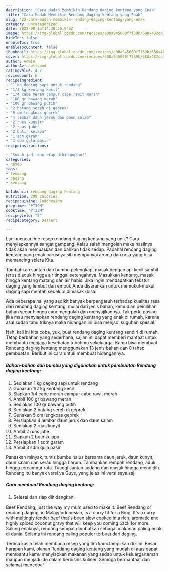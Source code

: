```yaml
---
description: "Cara Mudah Membikin Rendang daging kentang yang Enak"
title: "Cara Mudah Membikin Rendang daging kentang yang Enak"
slug: 422-cara-mudah-membikin-rendang-daging-kentang-yang-enak
category: Uncategorized
date: 2022-08-13T14:30:36.945Z
image: https://img-global.cpcdn.com/recipes/e00a945060f7f39b/680x482cq70/rendang-daging-kentang-foto-resep-utama.jpg
hideToc: false
enableToc: true
enableTocContent: false
thumbnail: https://img-global.cpcdn.com/recipes/e00a945060f7f39b/680x482cq70/rendang-daging-kentang-foto-resep-utama.jpg
cover: https://img-global.cpcdn.com/recipes/e00a945060f7f39b/680x482cq70/rendang-daging-kentang-foto-resep-utama.jpg
author: Admin
authorAv: notfound
ratingvalue: 4.2
reviewcount: 6
recipeingredient:
- "1 kg daging sapi untuk rendang"
- "1/2 kg kentang kecil"
- "1/4 cabe merah campur cabe rawit merah"
- "100 gr bawang merah"
- "100 gr bawang putih"
- "2 batang sereh di geprek"
- "5 cm lengkoas geprek"
- "4 lembar daun jeruk dan daun salam"
- "2 ruas kunyit"
- "2 ruas jahe"
- "2 butir kelapa"
- "1 sdm garam"
- "3 sdm gula pasir"
recipeinstructions:

- "Sudah jadi dan siap dihidangkan!"
categories:
- Resep
tags:
- rendang
- daging
- kentang

katakunci: rendang daging kentang 
nutrition: 298 calories
recipecuisine: Indonesian
preptime: "PT39M"
cooktime: "PT33M"
recipeyield: "2"
recipecategory: Dessert

---
```





Lagi mencari ide resep rendang daging kentang yang unik? Cara menyiapkannya sangat gampang. Kalau salah mengolah maka hasilnya tidak akan memuaskan dan bahkan tidak sedap. Padahal rendang daging kentang yang enak harusnya sih mempunyai aroma dan rasa yang bisa memancing selera Kita.





Tambahkan santan dan bumbu pelengkap, masak dengan api kecil sambil terus diaduk hingga air tinggal setengahnya. Masukkan kentang, masak hingga kentang matang dan air habis. Jika ingin mendapatkan tekstur daging yang lembut dan empuk Anda disarankan untuk memukul-mukul daging sapi mentah sebelum dimasak (bisa.

Ada beberapa hal yang sedikit banyak berpengaruh terhadap kualitas rasa dari rendang daging kentang, mulai dari jenis bahan, kemudian pemilihan bahan segar hingga cara mengolah dan menyajikannya. Tak perlu pusing jika mau menyiapkan rendang daging kentang yang enak di rumah, karena asal sudah tahu triknya maka hidangan ini bisa menjadi suguhan spesial.






Nah, kali ini kita coba, yuk, buat rendang daging kentang sendiri di rumah. Tetap berbahan yang sederhana, sajian ini dapat memberi manfaat untuk membantu menjaga kesehatan tubuhmu sekeluarga. Kamu bisa membuat Rendang daging kentang menggunakan 13 jenis bahan dan 0 tahap pembuatan. Berikut ini cara untuk membuat hidangannya.

<!--inarticleads1-->

##### Bahan-bahan dan bumbu yang digunakan untuk pembuatan Rendang daging kentang:

1. Sediakan 1 kg daging sapi untuk rendang
1. Gunakan 1/2 kg kentang kecil
1. Siapkan 1/4 cabe merah campur cabe rawit merah
1. Ambil 100 gr bawang merah
1. Sediakan 100 gr bawang putih
1. Sediakan 2 batang sereh di geprek
1. Gunakan 5 cm lengkoas geprek
1. Persiapkan 4 lembar daun jeruk dan daun salam
1. Sediakan 2 ruas kunyit
1. Ambil 2 ruas jahe
1. Siapkan 2 butir kelapa
1. Persiapkan 1 sdm garam
1. Ambil 3 sdm gula pasir


Panaskan minyak, tumis bumbu halus bersama daun jeruk, daun kunyit, daun salam dan serau hingga harum. Tambahkan rempah rendang, aduk hingga tercampur rata. Tuangi santan sedang dan masak hingga mendidih. Rendang itu banyak versi ya Guys, yang jelas ini versi saya saj. 

<!--inarticleads2-->

##### Cara membuat Rendang daging kentang:


1. Selesai dan siap dihidangkan!

Beef Rendang, just the way my mum used to make it. Beef Rendang or rendang daging, in Malay/Indonesian, is a curry fit for a King. It&#39;s a curry with meltingly tender beef that&#39;s been slow cooked in a rich, aromatic and highly spiced coconut gravy that will keep you coming back for more. Saking enaknya, rendang sempat dinobatkan sebagai makanan paling enak di dunia. Selama ini rendang paling populer terbuat dari daging. 

Terima kasih telah membaca resep yang tim kami tampilkan di sini. Besar harapan kami, olahan Rendang daging kentang yang mudah di atas dapat membantu kamu menyiapkan makanan yang sedap untuk keluarga/teman maupun menjadi ide dalam berbisnis kuliner. Semoga bermanfaat dan selamat mencoba!
